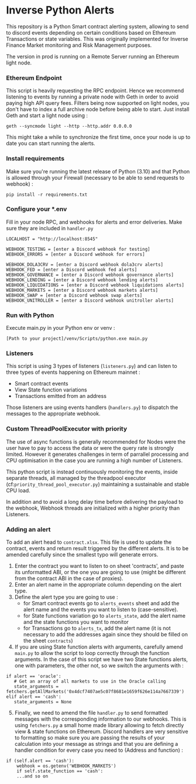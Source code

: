 # Inverse Python Alerts

This repository is a Python Smart contract alerting system, allowing to send to discord events depending on certain
conditions
based on Ethereum Transactions or state variables.
This was originally implemented for Inverse Finance Market monitoring and Risk Management purposes.

The version in prod is running on a Remote Server running an Ethereum light node.

### Ethereum Endpoint

This script is heavily requesting the RPC endpoint. Hence we recommend listening to events by running a private node
with Geth in order to avoid paying high API query fees.
Filters being now supported on light nodes, you don't have to index a full archive node before being able to start.
Just install Geth and start a light node using :

`geth --syncmode light --http --http.addr 0.0.0.0`

This might take a while to synchronize the first time, once your node is up to date you can start running the alerts.

### Install requirements

Make sure you're running the latest release of Python (3.10) and that Python is allowed through your Firewall (necessary
to be able to send requests to webhook) :

`pip install -r requirements.txt`

### Configure your *.env

Fill in your node RPC, and webhooks for alerts and error deliveries. Make sure they are included in `handler.py`

```LOCALHOST = "http://localhost:8545"
LOCALHOST = "http://localhost:8545"

WEBHOOK_TESTING = [enter a Discord webhook for testing]
WEBHOOK_ERRORS = [enter a Discord webhook for errors]

WEBHOOK_DOLA3CRV = [enter a Discord webhook dola3crv alerts] 
WEBHOOK_FED = [enter a Discord webhook fed alerts]
WEBHOOK_GOVERNANCE = [enter a Discord webhook governance alerts]
WEBHOOK_LENDING = [enter a Discord webhook lending alerts]
WEBHOOK_LIQUIDATIONS = [enter a Discord webhook liquidations alerts]
WEBHOOK_MARKETS = [enter a Discord webhook markets alerts]
WEBHOOK_SWAP = [enter a Discord webhook swap alerts]
WEBHOOK_UNITROLLER = [enter a Discord webhook unitroller alerts]

```

### Run with Python

Execute main.py in your Python env or venv :

`[Path to your project]/venv/Scripts/python.exe main.py`

### Listeners

This script is using 3 types of listeners (`listeners.py`) and can listen to three types of events happening on Ethereum
mainnet :

- Smart contract events
- View State function variations
- Transactions emitted from an address

Those listeners are using events handlers (`handlers.py`) to dispatch the messages to the appropriate webhook.

### Custom ThreadPoolExecutor with priority

The use of async functions is generally recommended for Nodes were the user have to pay to access the data or were
the query rate is strongly limited.
However it generates challenges in term of parrallel processing and CPU optimisation in the case you are running a high
number of Listeners.

This python script is instead continuously monitoring the events, inside separate threads, all managed by the threadpool
executor (cf:`priority_thread_pool_executor.py`)  maintaining a sustainable and stable CPU load.

In addition and to avoid a long delay time before delivering the payload to the webhook, Webhook threads are initialized
with a higher priority than Listeners.

### Adding an alert

To add an alert head to `contract.xlsx`. This file is used to update the contract, events and return result triggered by
the different alerts.
It is to be amended carefully since the smallest typo will generate errors.

1. Enter the contract you want to listen to on sheet 'contracts', and paste its unformatted ABI, or the one you are
   going to use (might be different from the contract ABI in the case of proxies).
2. Enter an alert name in the appropriate column depending on the alert type.
3. Define the alert type you are going to use :
    - for Smart contract events go to `alerts_events` sheet and add the alert name and the events you want to listen
      to (case-sensitive).
    - for State functions variation go to `alerts_state`, add the alert name and the state functions you want to monitor
    - for Transactions go to `alerts_tx`, add the alert name (it is not necessary to add the addresses again since they
      should be filled on the sheet `contracts`)
4. If you are using State function alerts with arguments, carefully amend `main.py` to allow the script to loop
   correctly through the function arguments.
   In the case of this script we have two State functions alerts, one with parameters, the other not, so we switch the
   arguments with :

```
if alert == 'oracle':
   # Get an array of all markets to use in the Oracle calling
   state_arguments = fetchers.getAllMarkets('0x4dcf7407ae5c07f8681e1659f626e114a7667339')
elif alert == 'cash':
   state_arguments = None
```

5. Finally, we need to amend the file `handler.py` to send formatted messages with the corresponding information to our
   webhooks.
   This is using `fetchers.py` a small home made library allowing to fetch directly view & state functions on Ethereum.
   Discord handlers are very sensitive to formatting so make sure you are passing the results of your calculation into
   your  message as strings and that you are defining a handler condition for every case you need to (Address and function) :

```
if (self.alert == 'cash'):
    webhook = os.getenv('WEBHOOK_MARKETS')
    if self.state_function == 'cash':
    ...and so on
```